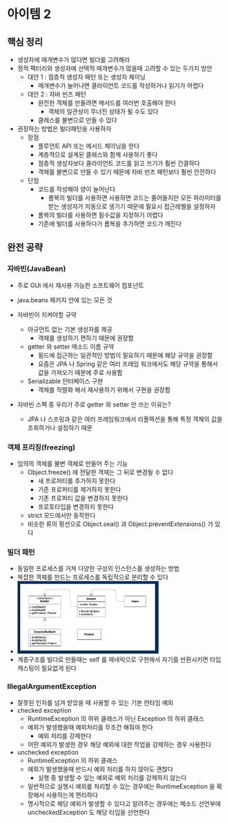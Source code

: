 # 아이템 2
## 핵심 정리
* 생성자에 매개변수가 많다면 빌더를 고려해라
* 정적 팩터리와 생성자에 선택적 매개변수가 많을때 고려할 수 있는 두가지 방안
  * 대안 1 : 점층적 생성자 패턴 또는 생성자 체이닝
    * 매개변수가 늘어나면 클라이언트 코드를 작성하거나 읽기가 어렵다
  * 대안 2 : 자바 빈즈 패턴
    * 완전한 객체를 만들려면 메서드를 여러번 호출해야 한다
      * 객체의 일관성이 무너진 상태가 될 수도 있다
    * 클래스를 불변으로 만들 수 있다
* 권장하는 방법은 빌더패턴을 사용하자
  * 장점
    * 플루언트 API 또는 메서드 체이닝을 한다
    * 계층적으로 설계된 클래스와 함께 사용하기 좋다
    * 점층적 생성자보다 클라이언트 코드를 읽고 쓰기가 훨씬 간결하다
    * 객체를 불변으로 만들 수 있기 때문에 자바 빈즈 패턴보다 훨씬 안전하다
  * 단점
    * 코드를 작성해야 양이 늘어난다
      * 롬복의 빌더를 사용하면 사용하면 코드는 줄어들지만 모든 파라미터를 받는 생성자가 자동으로 생기기 때문에 필요시 접근레벨을 설정하자
    * 롬복의 빌더를 사용하면 필수값을 지정하기 어렵다
    * 기존에 빌더를 사용하다가 롬복을 추가하면 코드가 깨진다

## 완전 공략
### 자바빈(JavaBean)
* 주로 GUI 에서 재사용 가능한 소프트웨어 컴포넌트
* java.beans 패키지 안에 있는 모든 것

* 자바빈이 지켜야할 규약
  * 아규먼트 없는 기본 생성자를 제공
    * 객체를 생성하기 편하기 때문에 권장함
  * getter 와 setter 메소드 이름 규약
    * 필드에 접근하는 일관적인 방법이 필요하기 때문에 해당 규약을 권장함
    * 요즘은 JPA 나 Spring 같은 여러 프레임 워크에서도 해당 규약을 통해서 값을 가져오기 때문에 주로 사용함
  * Serializable 인터페이스 구현
    * 객체를 직렬화 해서 재사용하기 위해서 구현을 권장함

* 자바빈 스펙 중 우리가 주로 getter 와 setter 만 쓰는 이유는?
  * JPA 나 스프링과 같은 여러 프레임워크에서 리플렉션을 통해 특정 객체의 값을 조회하거나 설정하기 때문

### 객체 프리징(freezing)
* 임의의 객체를 불변 객체로 만들어 주는 기능
  * Object.freeze() 에 전달한 객체는 그 뒤로 변경될 수 없다
    * 새 프로퍼티를 추가하지 못한다
    * 기존 프로퍼티를 제거하지 못한다
    * 기존 프로퍼티 값을 변경하지 못한다
    * 프로토타입을 변경하지 못한다
  * strict 모드에서만 동작한다
  * 비슷한 류의 펑션으로 Object.seal() 과 Object.preventExtensions() 가 있다

### 빌더 패턴
* 동일한 프로세스를 거쳐 다양한 구성의 인스턴스를 생성하는 방법
* 복잡한 객체를 만드는 프로세스를 독립적으로 분리할 수 있다
* ![img.png](img/img.png)
* 계층구조를 빌더로 만들때는 self 를 제네릭으로 구현해서 자기를 반환시키면 타입캐스팅이 필요없게 된다

### IllegalArgumentException
* 잘못된 인자를 넘겨 받았을 때 사용할 수 있는 기본 런타임 예외
* checked exception
  * RuntimeException 의 하위 클래스가 아닌 Exception 의 하위 클래스 
  * 예외가 발생했을때 예외처리를 무조건 해줘야 한다
    * 예외 처리를 강제한다
  * 어떤 예외가 발생한 경우 해당 예외에 대한 작업을 강제하는 경우 사용한다
* unchecked exception
  * RuntimeException 의 하위 클래스 
  * 예외가 발생했을때 반드시 예외 처리를 하지 않아도 괜찮다
    * 실행 중 발생할 수 있는 예외로 예외 처리를 강제하지 않는다
  * 일반적으로 실행시 예외를 처리할 수 있는 경우에는 RuntimeException 을 확장해서 사용하는게 편리하다
  * 명시적으로 해당 예외가 발생할 수 있다고 알려주는 경우에는 메소드 선언부에 uncheckedException 도 해당 타입을 선언한다 